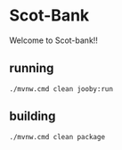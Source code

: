 # Scot-Bank

Welcome to Scot-bank!!

## running

    ./mvnw.cmd clean jooby:run

## building

    ./mvnw.cmd clean package
